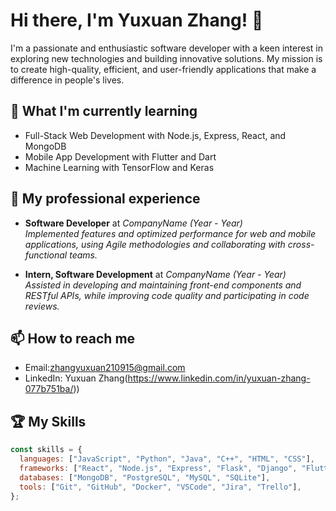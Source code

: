 <!-- 
  <<< Author notes: Header of the course >>> 
  Include a 1280×640 image, course title in sentence case, and a concise description in emphasis.
  In your repository settings: enable template repository, add your 1280×640 social image, auto delete head branches.
  Add your open source license, GitHub uses Creative Commons Attribution 4.0 International.
-->

# Hi there, I'm Yuxuan Zhang! 👋

I'm a passionate and enthusiastic software developer with a keen interest in exploring new technologies and building innovative solutions. My mission is to create high-quality, efficient, and user-friendly applications that make a difference in people's lives.

## 🌱 What I'm currently learning

- Full-Stack Web Development with Node.js, Express, React, and MongoDB
- Mobile App Development with Flutter and Dart
- Machine Learning with TensorFlow and Keras

## 💼 My professional experience

- **Software Developer** at *CompanyName* _(Year - Year)_\
  *Implemented features and optimized performance for web and mobile applications, using Agile methodologies and collaborating with cross-functional teams.*

- **Intern, Software Development** at *CompanyName* _(Year - Year)_\
  *Assisted in developing and maintaining front-end components and RESTful APIs, while improving code quality and participating in code reviews.*

## 📫 How to reach me

- Email:zhangyuxuan210915@gmail.com
- LinkedIn: Yuxuan Zhang(https://www.linkedin.com/in/yuxuan-zhang-077b751ba/))


## 🏆 My Skills

```javascript
const skills = {
  languages: ["JavaScript", "Python", "Java", "C++", "HTML", "CSS"],
  frameworks: ["React", "Node.js", "Express", "Flask", "Django", "Flutter"],
  databases: ["MongoDB", "PostgreSQL", "MySQL", "SQLite"],
  tools: ["Git", "GitHub", "Docker", "VSCode", "Jira", "Trello"],
};


